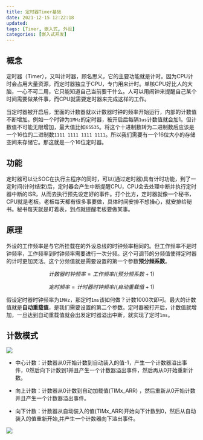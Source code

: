 ```yaml
---
title: 定时器Timer基础
date: 2021-12-15 12:22:18
updated:
tags: [Timer, 嵌入式, 外设]
categories: [嵌入式开发]
---
```

## 概念

定时器（Timer），又叫计时器，顾名思义，它的主要功能就是计时。因为CPU计时会占用大量资源，而定时器独立于CPU，专门用来计时。单核CPU好比人的大脑，一心不可二用，它只能知道自己当前要干什么。人可以用闹钟来提醒自己某个时间需要做某件事，而CPU就需要定时器来完成这样的工作。

当定时器被开启后，里面的计数器就以计数器时钟的频率开始运行，内部的计数值不断增加。例如一个时钟为`1MHz`的定时器，被开启后每隔`1us`计数值就会加1。但计数值不可能无限增加，最大值比如`65535`。将这个十进制数转为二进制数后应该是一个16位的二进制数`1111 1111 1111 1111`。所以我们需要有一个16位大小的存储空间来存储它。那这就是一个16位定时器。

## 功能

定时器可以让SOC在执行主程序的同时，可以(通过定时器)具有计时功能，到了一定时间(计时结束)后，定时器会产生中断提醒CPU，CPU会去处理中断并执行定时器中断的ISR，从而去执行预先设定好的事件。打个比方，定时器就像一个秘书，CPU就是老板。老板每天都有很多事要做，具体时间安排不想操心，就安排给秘书。秘书每天就是盯着表，到点就提醒老板要做某事。

## 原理

外设的工作频率是与它所挂载在的外设总线的时钟频率相同的。但工作频率不是时钟频率，工作频率到时钟频率需要进行一次分频。这个可调节的分频值使得定时器的计时更加灵活。这个分频值就是需要设置的第一个参数**预分频系数**。

$$
计数器时钟频率 = 工作频率/(预分频系数+1) 
$$

$$
定时频率 = 计时器时钟频率/(自动重载值+1)
$$

假设定时器时钟频率为`1MHz`，那定时`1ms`该如何做？计数1000次即可。最大的计数值就是**自动重载值**，是我们需要设置的第二个参数。定时器被打开后，计数值就增加，一旦达到自动重载值就会出发定时器溢出中断，就实现了定时`1ms`。



## 计数模式

![](https://gitee.com/dominic_z/markdown_picbed/raw/master/img/20211214100956.png)

- 中心计数：计数器从0开始计数到自动装入的值-1，产生一个计数器溢出事件，0然后向下计数到1并且产生一个计数器溢出事件，然后再从0开始重新计数。

- 向上计数：计数器从0计数到自动加载值(TIMx_ARR) ，然后重新从0开始计数并且产生一个计数器溢出事件。

- 向下计数：计数器从自动装入的值(TIMx_ARR)开始向下计数到0，然后从自动装入的值重新开始,并产生一个计数器向下溢出事件。



![](https://gitee.com/dominic_z/markdown_picbed/raw/master/img/20211214140256.png)

